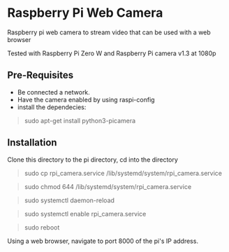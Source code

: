 # Raspberry Pi Web Camera

Raspberry pi web camera to stream video that can be used with a web browser

Tested with Raspberry Pi Zero W and Raspberry Pi camera v1.3 at 1080p

## Pre-Requisites

- Be connected a network.
- Have the camera enabled by using raspi-config
- install the dependecies:
> sudo apt-get install python3-picamera

## Installation

Clone this directory to the pi directory, cd into the directory

> sudo cp rpi_camera.service /lib/systemd/system/rpi_camera.service

> sudo chmod 644 /lib/systemd/system/rpi_camera.service

> sudo systemctl daemon-reload

> sudo systemctl enable rpi_camera.service

> sudo reboot

Using a web browser, navigate to port 8000 of the pi's IP address.

